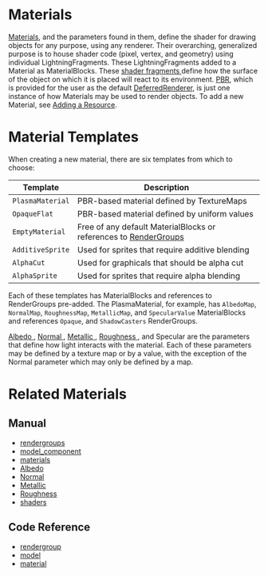 # Materials
[Materials](https://github.com/PlasmaEngine/PlasmaDocs/tree/master/docs/C%2B%2B/code_reference/class_reference/material.markdown), and the parameters found in them, define the shader for drawing objects for any purpose, using any renderer. Their overarching, generalized purpose is to house shader code (pixel, vertex, and geometry) using individual LightningFragments. These LightningFragments added to a Material as MaterialBlocks. These [ shader fragments ](https://plasmaengine.github.io/PlasmaDocs/Plasma1/Editor/graphics/materials/shaders.markdown) define how the surface of the object on which it is placed will react to its environment.  [PBR](https://plasmaengine.github.io/PlasmaDocs/Plasma1/Editor/graphics/physically_based_rendering.markdown), which is provided for the user as the default [DeferredRenderer](https://plasmaengine.github.io/PlasmaDocs/Plasma1/Editor/graphics/renderer/deferred_renderer.markdown#deferred-renderer), is just one instance of how Materials may be used to render objects. To add a new Material, see [Adding a Resource](https://plasmaengine.github.io/PlasmaDocs/Plasma1/Editor/editor/editorcommands/resourceadding.markdown).

# Material Templates

When creating a new material, there are six templates from which to choose:

|Template | Description|
|--|--|
|`PlasmaMaterial`| PBR-based material defined by TextureMaps|
|`OpaqueFlat`| PBR-based material defined by uniform values |
|`EmptyMaterial`| Free of any default MaterialBlocks or references to [RenderGroups](https://plasmaengine.github.io/PlasmaDocs/Plasma1/Editor/graphics/rendergroups.markdown) |
|`AdditiveSprite`| Used for sprites that require additive blending |
|`AlphaCut`| Used for graphicals that should be alpha cut |
|`AlphaSprite`| Used for sprites that require alpha blending |

Each of these templates has MaterialBlocks and references to RenderGroups pre-added. The PlasmaMaterial, for example, has `AlbedoMap`, `NormalMap`, `RoughnessMap`, `MetallicMap`, and `SpecularValue` MaterialBlocks and references `Opaque`, and `ShadowCasters` RenderGroups.

[ Albedo ](https://plasmaengine.github.io/PlasmaDocs/Plasma1/Editor/graphics/materials/albedo.markdown), [ Normal ](https://plasmaengine.github.io/PlasmaDocs/Plasma1/Editor/graphics/materials/normal_map.markdown), [ Metallic ](https://plasmaengine.github.io/PlasmaDocs/Plasma1/Editor/graphics/materials/metallic.markdown), [ Roughness ](https://plasmaengine.github.io/PlasmaDocs/Plasma1/Editor/graphics/materials/roughness.markdown), and Specular are the parameters that define how light interacts with the material. Each of these parameters may be defined by a texture map or by a value, with the exception of the Normal parameter which may only be defined by a map.

# Related Materials
## Manual
- [rendergroups](https://plasmaengine.github.io/PlasmaDocs/Plasma1/Editor/graphics/rendergroups.markdown)
- [model_component](https://plasmaengine.github.io/PlasmaDocs/Plasma1/Editor/graphics/models/model_component.markdown)
- [materials](https://plasmaengine.github.io/PlasmaDocs/Plasma1/Editor/graphics/materials.markdown)
- [ Albedo ](https://plasmaengine.github.io/PlasmaDocs/Plasma1/Editor/graphics/materials/albedo.markdown)
- [ Normal ](https://plasmaengine.github.io/PlasmaDocs/Plasma1/Editor/graphics/materials/normal_map.markdown)
- [ Metallic ](https://plasmaengine.github.io/PlasmaDocs/Plasma1/Editor/graphics/materials/metallic.markdown)
- [ Roughness ](https://plasmaengine.github.io/PlasmaDocs/Plasma1/Editor/graphics/materials/roughness.markdown)
- [shaders](https://plasmaengine.github.io/PlasmaDocs/Plasma1/Editor/graphics/materials/shaders.markdown)

## Code Reference
- [rendergroup](https://github.com/PlasmaEngine/PlasmaDocs/tree/master/docs/C%2B%2B/code_reference/class_reference/rendergroup.markdown) 
- [model](https://github.com/PlasmaEngine/PlasmaDocs/tree/master/docs/C%2B%2B/code_reference/class_reference/model.markdown)
- [material](https://github.com/PlasmaEngine/PlasmaDocs/tree/master/docs/C%2B%2B/code_reference/class_reference/material.markdown) 

 
